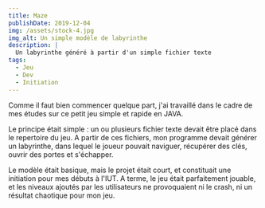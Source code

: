 ```yaml
---
title: Maze
publishDate: 2019-12-04
img: /assets/stock-4.jpg
img_alt: Un simple modèle de labyrinthe
description: |
  Un labyrinthe généré à partir d'un simple fichier texte
tags:
  - Jeu
  - Dev
  - Initiation
---
```


Comme il faut bien commencer quelque part, j'ai travaillé dans le cadre de mes études sur ce petit jeu simple et rapide en JAVA.

Le principe était simple : un ou plusieurs fichier texte devait être placé dans le repertoire du jeu. A partir de ces fichiers, 
mon programme devait générer un labyrinthe, dans lequel le joueur pouvait naviguer, récupérer des clés, ouvrir des portes et
s'échapper.

Le modèle était basique, mais le projet était court, et constituait une initiation pour mes débuts à l'IUT. A terme, le jeu était
parfaitement jouable, et les niveaux ajoutés par les utilisateurs ne provoquaient ni le crash, ni un résultat chaotique pour mon
jeu.
